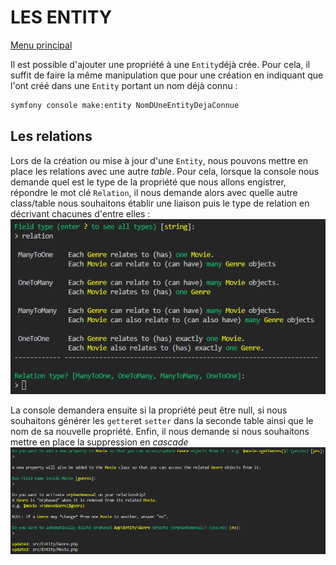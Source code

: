 # LES ENTITY
[Menu principal](./README.md)

Il est possible d'ajouter une propriété à une `Entity`déjà crée. Pour cela, il suffit de faire la même manipulation que pour une création en indiquant que l'ont créé dans une `Entity` portant un nom déjà connu :
```sh
symfony console make:entity NomDUneEntityDejaConnue
```

## Les relations
Lors de la création ou mise à jour d'une `Entity`, nous pouvons mettre en place les relations avec une autre *table*.
Pour cela, lorsque la console nous demande quel est le type de la propriété que nous allons engistrer, répondre le mot clé `Relation`, il nous demande alors avec quelle autre class/table nous souhaitons établir une liaison puis le type de relation en décrivant chacunes d'entre elles :  
![quel est le type de la propriété](./pictures/relation.png)  

La console demandera ensuite si la propriété peut être null, si nous souhaitons générer les `getter`et `setter` dans la seconde table ainsi que le nom de sa nouvelle propriété. Enfin, il nous demande si nous souhaitons mettre en place la suppression en *cascade*  
![ManyToOne questions](./pictures/manytoone_questions.png)